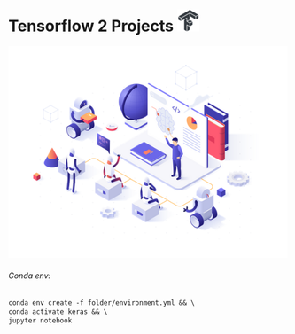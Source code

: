 Tensorflow 2 Projects ![](icon.png)
=====================

![](screen.png)

###### Conda env:
```
conda env create -f folder/environment.yml && \
conda activate keras && \
jupyter notebook
```